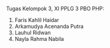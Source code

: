 Tugas Kelompok 3, XI PPLG 3 PBO PHP:
1. Faris Kahlil Haidar
2. Arkamudya Acenanda Putra
3. Lauhul Ridwan
4. Nayla Rahma Nabila
